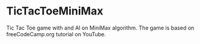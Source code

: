 # TicTacToeMiniMax
Tic Tac Toe game with and AI on MiniMax algorithm.
The game is based on freeCodeCamp.org tutorial on YouTube.
